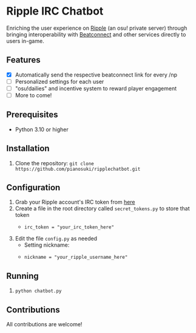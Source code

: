 # Ripple IRC Chatbot

Enriching the user experience on [Ripple](https://ripple.moe/) (an osu! private server) through bringing interoperability with [Beatconnect](https://beatconnect.io) and other services directly to users in-game.

## Features

- [x] Automatically send the respective beatconnect link for every /np
- [ ] Personalized settings for each user
- [ ] "osu!dailies" and incentive system to reward player engagement
- [ ] More to come!

## Prerequisites

- Python 3.10 or higher

## Installation

1. Clone the repository: `git clone https://github.com/pianosuki/ripplechatbot.git`

## Configuration

1. Grab your Ripple account's IRC token from [here](https://ripple.moe/irc)
2. Create a file in the root directory called `secret_tokens.py` to store that token
   - ```
     irc_token = "your_irc_token_here"
     ```
2. Edit the file `config.py` as needed
   - Setting nickname:
   - ```
     nickname = "your_ripple_username_here"
     ```

## Running

1. `python chatbot.py`

## Contributions

All contributions are welcome!
